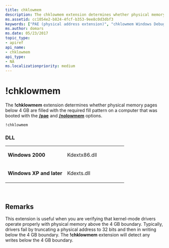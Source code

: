 ```yaml
---
title: chklowmem
description: The chklowmem extension determines whether physical memory pages below 4 GB are filled with the required fill pattern on a computer that was booted with the /pae and /nolowmem options.
ms.assetid: cc1054e2-b824-4fcf-b353-9ee8c0d3dbf3
keywords: ["PAE (physical address extension)", "chklowmem Windows Debugging"]
ms.author: domars
ms.date: 05/23/2017
topic_type:
- apiref
api_name:
- chklowmem
api_type:
- NA
ms.localizationpriority: medium
---
```


# !chklowmem


The **!chklowmem** extension determines whether physical memory pages below 4 GB are filled with the required fill pattern on a computer that was booted with the [**/pae**](https://msdn.microsoft.com/library/windows/hardware/ff557168) and [**/nolowmem**](https://msdn.microsoft.com/library/windows/hardware/ff557144) options.

```dbgsyntax
!chklowmem
```

### <span id="DLL"></span><span id="dll"></span>DLL

<table>
<colgroup>
<col width="50%" />
<col width="50%" />
</colgroup>
<tbody>
<tr class="odd">
<td align="left"><p><strong>Windows 2000</strong></p></td>
<td align="left"><p>Kdextx86.dll</p></td>
</tr>
<tr class="even">
<td align="left"><p><strong>Windows XP and later</strong></p></td>
<td align="left"><p>Kdexts.dll</p></td>
</tr>
</tbody>
</table>

 

Remarks
-------

This extension is useful when you are verifying that kernel-mode drivers operate properly with physical memory above the 4 GB boundary. Typically, drivers fail by truncating a physical address to 32 bits and then in writing below the 4 GB boundary. The **!chklowmem** extension will detect any writes below the 4 GB boundary.

 

 





